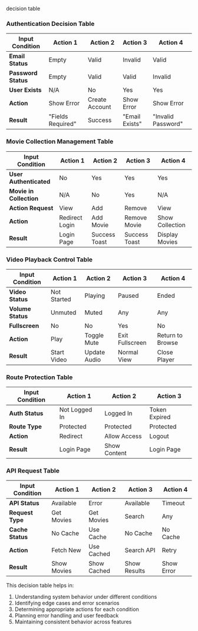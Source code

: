 decision table

### Authentication Decision Table

| Input Condition | Action 1 | Action 2 | Action 3 | Action 4 |
|----------------|----------|----------|----------|----------|
| **Email Status** | Empty | Valid | Invalid | Valid |
| **Password Status** | Empty | Valid | Valid | Invalid |
| **User Exists** | N/A | No | Yes | Yes |
| **Action** | Show Error | Create Account | Show Error | Show Error |
| **Result** | "Fields Required" | Success | "Email Exists" | "Invalid Password" |

### Movie Collection Management Table

| Input Condition | Action 1 | Action 2 | Action 3 | Action 4 |
|----------------|----------|----------|----------|----------|
| **User Authenticated** | No | Yes | Yes | Yes |
| **Movie in Collection** | N/A | No | Yes | N/A |
| **Action Request** | View | Add | Remove | View |
| **Action** | Redirect Login | Add Movie | Remove Movie | Show Collection |
| **Result** | Login Page | Success Toast | Success Toast | Display Movies |

### Video Playback Control Table

| Input Condition | Action 1 | Action 2 | Action 3 | Action 4 |
|----------------|----------|----------|----------|----------|
| **Video Status** | Not Started | Playing | Paused | Ended |
| **Volume Status** | Unmuted | Muted | Any | Any |
| **Fullscreen** | No | No | Yes | No |
| **Action** | Play | Toggle Mute | Exit Fullscreen | Return to Browse |
| **Result** | Start Video | Update Audio | Normal View | Close Player |

### Route Protection Table

| Input Condition | Action 1 | Action 2 | Action 3 |
|----------------|----------|----------|----------|
| **Auth Status** | Not Logged In | Logged In | Token Expired |
| **Route Type** | Protected | Protected | Protected |
| **Action** | Redirect | Allow Access | Logout |
| **Result** | Login Page | Show Content | Login Page |

### API Request Table

| Input Condition | Action 1 | Action 2 | Action 3 | Action 4 |
|----------------|----------|----------|----------|----------|
| **API Status** | Available | Error | Available | Timeout |
| **Request Type** | Get Movies | Get Movies | Search | Any |
| **Cache Status** | No Cache | Use Cache | No Cache | No Cache |
| **Action** | Fetch New | Use Cached | Search API | Retry |
| **Result** | Show Movies | Show Cached | Show Results | Show Error |

This decision table helps in:
1. Understanding system behavior under different conditions
2. Identifying edge cases and error scenarios
3. Determining appropriate actions for each condition
4. Planning error handling and user feedback
5. Maintaining consistent behavior across features
